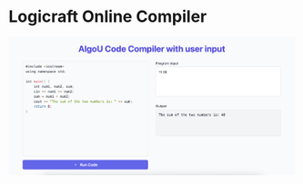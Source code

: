 # Logicraft Online Compiler
<img src="https://github.com/bhavesh1129/AlgoU-Online-Compiler-2/blob/main/frontend/Snapshot.png" />

